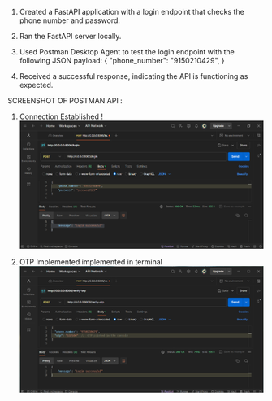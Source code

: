 1. Created a FastAPI application with a login endpoint that checks the phone number and password.

2. Ran the FastAPI server locally.

3. Used Postman Desktop Agent to test the login endpoint with the following JSON payload:
{
    "phone_number": "9150210429",
}

4. Received a successful response, indicating the API is functioning as expected.

SCREENSHOT OF POSTMAN API :
1. Connection Established !
![alt text](image.png)

2. OTP Implemented implemented in terminal
![alt text](image-1.png)